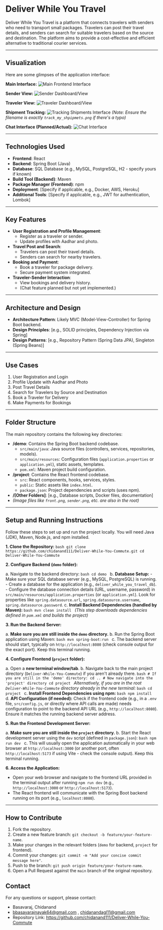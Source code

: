 
# Deliver While You Travel

Deliver While You Travel is a platform that connects travelers with senders who need to transport small packages. Travelers can post their travel details, and senders can search for suitable travelers based on the source and destination. The platform aims to provide a cost-effective and efficient alternative to traditional courier services.

---

## Visualization

Here are some glimpses of the application interface:

**Main Interface:**
![Main Frontend Interface](front.png)

**Sender View:**
![Sender Dashboard/View](sender.png)

**Traveler View:**
![Traveler Dashboard/View](traveler.png)

**Shipment Tracking:**
![Tracking Shipments Interface](track_my_shpipmets.png) 
*(Note: Ensure the filename is exactly `track_my_shpipmets.png` if there's a typo)*

**Chat Interface (Planned/Actual):**
![Chat Interface](chat_interface.png)


---

## Technologies Used
- **Frontend**: React
- **Backend**: Spring Boot (Java)
- **Database**: SQL Database (e.g., MySQL, PostgreSQL, H2 - specify yours if known)
- **Build Tool (Backend)**: Maven
- **Package Manager (Frontend)**: npm
- **Deployment**: [Specify if applicable, e.g., Docker, AWS, Heroku]
- **Additional Tools**: [Specify if applicable, e.g., JWT for authentication, Lombok]

---

## Key Features
- **User Registration and Profile Management**:
  - Register as a traveler or sender.
  - Update profiles with Aadhar and photo.
- **Travel Post and Search**:
  - Travelers can post their travel details.
  - Senders can search for nearby travelers.
- **Booking and Payment**:
  - Book a traveler for package delivery.
  - Secure payment system integrated.
- **Traveler-Sender Interaction**:
  - View bookings and delivery history.
  - (Chat feature planned but not yet implemented.)

---

## Architecture and Design
- **Architecture Pattern**: Likely MVC (Model-View-Controller) for Spring Boot backend.
- **Design Principles**: [e.g., SOLID principles, Dependency Injection via Spring]
- **Design Patterns**: [e.g., Repository Pattern (Spring Data JPA), Singleton (Spring Beans)]

---

## Use Cases
1. User Registration and Login
2. Profile Update with Aadhar and Photo
3. Post Travel Details
4. Search for Travelers by Source and Destination
5. Book a Traveler for Delivery
6. Make Payments for Bookings

---

## Folder Structure

The main repository contains the following key directories:

-   **/demo**: Contains the Spring Boot backend codebase.
    -   `src/main/java`: Java source files (controllers, services, repositories, models).
    -   `src/main/resources`: Configuration files (`application.properties` or `application.yml`), static assets, templates.
    -   `pom.xml`: Maven project build configuration.
-   **/project**: Contains the React frontend codebase.
    -   `src`: React components, hooks, services, styles.
    -   `public`: Static assets like `index.html`.
    -   `package.json`: Project dependencies and scripts (uses npm).
-   **/[Other Folders]**: [e.g., Database scripts, Docker files, documentation]
-   *(Image files like `front.png`, `sender.png`, etc. are also in the root)*

---

## Setup and Running Instructions

Follow these steps to set up and run the project locally. You will need Java (JDK), Maven, Node.js, and npm installed.

**1. Clone the Repository:**
    ```bash
    git clone https://github.com/chidanand111/Deliver-While-You-Commute.git
    cd Deliver-While-You-Commute
    ```


**2. Configure Backend (`demo` folder):**

   a. Navigate to the backend directory:
      ```bash
      cd demo
      ```
   b. **Database Setup:**
      - Make sure your SQL database server (e.g., MySQL, PostgreSQL) is running.
      - Create a database for the application (e.g., `deliver_while_you_travel_db`).
      - Configure the database connection details (URL, username, password) in `src/main/resources/application.properties` (or `application.yml`). Look for properties like `spring.datasource.url`, `spring.datasource.username`, `spring.datasource.password`.
   c. **Install Backend Dependencies (handled by Maven):**
      ```bash
      mvn clean install
      ```
      *(This step downloads dependencies defined in `pom.xml` and builds the project)*

**3. Run the Backend Server:**

   a. **Make sure you are still inside the `demo` directory.**
   b. Run the Spring Boot application using Maven:
      ```bash
      mvn spring-boot:run
      ```
   c. The backend server should start, typically on `http://localhost:8080` (check console output for the exact port). Keep this terminal running.

**4. Configure Frontend (`project` folder):**

   a. Open a **new terminal window/tab**.
   b. Navigate back to the main project directory (`Deliver-While-You-Commute`) if you aren't already there.
      ```bash
      # If you are still in the 'demo' directory:
      cd ..
      # Now navigate into the 'project' directory
      cd project
      ```
      *Alternatively, if you are in the root `Deliver-While-You-Commute` directory already in the new terminal:*
      ```bash
      cd project
      ```
   c. **Install Frontend Dependencies using npm:**
      ```bash
      npm install
      ```
   d. **API Configuration (if needed):** Check if the frontend code (e.g., in a `.env` file, `src/config.js`, or directly where API calls are made) needs configuration to point to the backend API URL (e.g., `http://localhost:8080`). Ensure it matches the running backend server address.

**5. Run the Frontend Development Server:**

   a. **Make sure you are still inside the `project` directory.**
   b. Start the React development server using the `dev` script (defined in `package.json`):
      ```bash
      npm run dev
      ```
   c. This will usually open the application automatically in your web browser at `http://localhost:3000` (or another port, often `http://localhost:5173` if using Vite - check the console output). Keep this terminal running.

**6. Access the Application:**

   - Open your web browser and navigate to the frontend URL provided in the terminal output after running `npm run dev` (e.g., `http://localhost:3000` or `http://localhost:5173`).
   - The React frontend will communicate with the Spring Boot backend running on its port (e.g., `localhost:8080`).

---

## How to Contribute
1. Fork the repository.
2. Create a new feature branch: `git checkout -b feature/your-feature-name`.
3. Make your changes in the relevant folders (`demo` for backend, `project` for frontend).
4. Commit your changes: `git commit -m "Add your concise commit message here"`.
5. Push to the branch: `git push origin feature/your-feature-name`.
6. Open a Pull Request against the `main` branch of the original repository.

 

## Contact
For any questions or support, please contact:
- Basavaraj, Chidanand
- bbasavarajnayak64@gmail.com , chidanandagl11@gmail.com
-  Repository Link: https://github.com/chidanand111/Deliver-While-You-Commute
